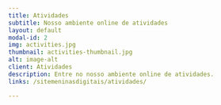```yaml
---
title: Atividades
subtitle: Nosso ambiente online de atividades
layout: default
modal-id: 2
img: activities.jpg
thumbnail: activities-thumbnail.jpg
alt: image-alt
client: Atividades
description: Entre no nosso ambiente online de atividades.
links: /sitemeninasdigitais/atividades/

---
```


